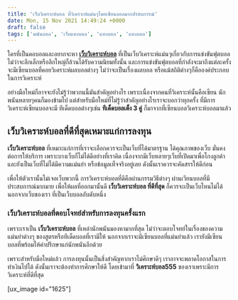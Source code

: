 ```yaml
---
title: 'เว็บวิเคราะห์บอล ที่วิเคราะห์แม่นๆโดยเซียนบอลมากปรสบการณ์'
date: Mon, 15 Nov 2021 14:49:24 +0000
draft: false
tags: ['พนันบอล', 'เว็บแทงบอล', 'แทงบอล', 'แทงบอล']
---
```


ใครที่เป็นคอบอลและอยากจะหา [**เว็บวิเคราะห์บอล**](/archives/) ที่เป็นเว็บวิเคราะห์แม่นๆเกี่ยวกับการแข่งขันฟุตบอล ไม่ว่าจะลีกเล็กหรือลีกใหญ่ก็ล้วนได้รับความนิยมทั้งนั้น และการแข่งขันฟุตบอลที่กำลังจะมาถึงแต่ละครั้ง จะมีเซียนบอลที่คอยวิเคราะห์ผลบอลต่างๆ ไม่ว่าจะเป็นเรื่องผลบอล หรือแม้สถิติต่างๆก็คือองค์ประกอบในการวิเคราะห์

อย่างมือใหม่ก็อาจจะยังไม่รู้ว่าพวกนนี้มันสำคัญอย่างไร เพราะเนื่องจากคนที่วิเคราะห์นั้นคือเซียน นักพนันหลายๆคนก็มองข้ามไป แต่สำหรับมือใหม่ที่ไม่รู้ว่าสำคัญอย่างไรเราจะบอกว่าทุกครั้ง ที่มีการวิเคราะห์เซียนบอลจะมี ทีเด็ดบอลต่างๆเช่น **ทีเด็ดบอลเต็ง 3 คู่** ก็มาจากที่เซียนบอลวิเคราะห์บอลมาแล้ว

**เว็บวิเคราะห์บอลที่ดีที่สุดเหมาะแก่การลงทุน**
-----------------------------------------------

**เว็บวิเคราะห์บอล** ที่เหมาะแก่การที่เราจะเลือกควรจะเป็นเว็บที่ได้มาตรฐาน ได้คุณภาพของเว็บ มั่นคงต่อการให้บริการ เพราะบางเว็บก็ไม่ได้ดีอย่างที่เราคิด เนื่องจากมีเว็บหลายๆเว็บที่เปิดมาเพื่อโกงลูกค้า และยังเป็นเว็บที่ไม่ได้มีความแม่นยำ หรือข้อมูลเท็จจริงอยู่เลย ดังนั้นเราควรจะคัดสรรให้ดีก่อน

เพื่อให้ตัวเรานั้นไม่เจอเว็บพวกนี้ การวิเคราะห์บอลที่ดีคือผ่านกรรมวิธีต่างๆ ผ่านเวียนบอลที่มีประสบการณ์มากมาย เพื่อให้ผลที่ออกมานั้นดี **เว็บวิเคราะห์บอล ที่ดีที่สุด** ก็ควรจะเป็นเว็บไหนไม่ได้นอกจากเว็บของเรา ที่เป็นเว็บบอลอับดับหนึ่ง

### **เว็บวิเคราะห์บอลที่ตอบโจทย์สำหรับการลงทุนครั้งแรก**

เพราะเราเป็น **เว็บวิเคราะห์บอล** ที่เหล่านักพนันมองหามากที่สุด ไม่ว่าจะตอบโจทย์ในเรื่องของความแม่นยำต่างๆ ของสูตรหรือทีเด็ดบอลที่เรามีให้ นอกจากเราจะมีเซียนบอลที่แม่นยำแล้ว เรายังมีเซียนบอลที่พร้อมให้คำปรึกษาแก่นักพนันอีกด้วย

เพราะสำหรับมือใหม่แล้ว การลงทุนนั้นเป็นสิ่งสำคัญหากเราไม่ศึกษาดีๆ เราอาจจะพลาดโอกาสในการทำเงินไปได้ ดังนั้นเราจะต้องทำการศึกษาให้ดี โดยเข้ามาที่ **วิเคราะห์บอล555** ของเราเพราะมีการวิเคราะห์ที่ดีที่สุด

\[ux\_image id="1625"\]